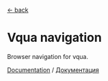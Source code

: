 [← back](https://github.com/sterjakovigor/vqua/tree/master)

# Vqua navigation

Browser navigation for vqua.

[Documentation](http://vqua.org/en/browser-navigation) /
[Документация](http://vqua.org/ru/browser-navigation/)
